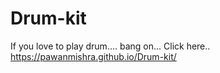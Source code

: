 # Drum-kit

If you love to play drum....
bang on... Click here..
https://pawanmishra.github.io/Drum-kit/
